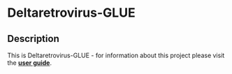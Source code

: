 # Deltaretrovirus-GLUE

## Description

This is Deltaretrovirus-GLUE - for information about this project please visit the **[user guide](https://github.com/giffordlabcvr/Deltaretrovirus-GLUE/wiki)**.
